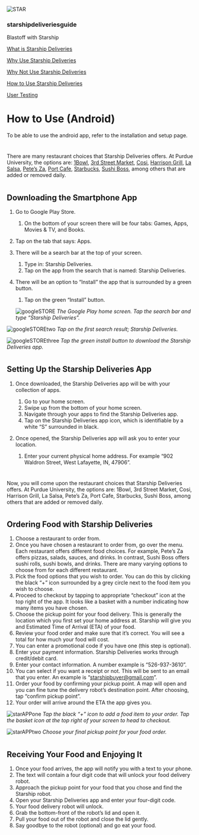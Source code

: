 ![STAR](https://starshipdeliveriesguide.files.wordpress.com/2019/10/cropped-starshiplogo.jpg)

### **starshipdeliveriesguide**

Blastoff with Starship

[What is Starship Deliveries](index.md)

[Why Use Starship Deliveries](why.md)

[Why Not Use Starship Deliveries](whynot.md)

[How to Use Starship Deliveries](how.md)

[User Testing](usertesting.md)

# How to Use (Android)

To be able to use the android app, refer to the installation and setup page.

#

There are many restaurant choices that Starship Deliveries offers. At Purdue University, the options are: [1Bowl](https://dining.purdue.edu/ResidentialDining/locations/1bowl-at-meredith.html), [3rd Street Market](https://dining.purdue.edu/campusdining/Markets/thirdstreetmarket.html), [Cosi](https://dining.purdue.edu/campusdining/Restaurants/cosi.html), [Harrison Grill](https://dining.purdue.edu/campusdining/Restaurants/harrisongrill.html), [La Salsa](https://dining.purdue.edu/campusdining/Restaurants/lasalsa.html), [Pete’s Za](https://dining.purdue.edu/ResidentialDining/locations/petes_za-Meredith.html), [Port Cafe](https://dining.purdue.edu/CampusDining/Cafes/port.html), [Starbucks](https://dining.purdue.edu/CampusDining/Cafes/starbucks.html), [Sushi Boss](https://dining.purdue.edu/CampusDining/Restaurants/sushi-boss.html), among others that are added or removed daily.

#

## Downloading the Smartphone App

1. Go to Google Play Store.
   1. On the bottom of your screen there will be four tabs: Games, Apps, Movies & TV, and Books.
2. Tap on the tab that says: Apps.
3. There will be a search bar at the top of your screen.
   1. Type in: Starship Deliveries.
   2. Tap on the app from the search that is named: Starship Deliveries.
4. There will be an option to “Install” the app that is surrounded by a green button.
   1. Tap on the green “Install” button.
   
     ![googleSTORE](https://starshipdeliveriesguide.files.wordpress.com/2019/10/screenshot_20191007-232255_google-play-store-e1570513260622.jpg)
*The Google Play home screen. Tap the search bar and type “Starship Deliveries”.*

![googleSTOREtwo](https://starshipdeliveriesguide.files.wordpress.com/2019/10/screenshot_20191007-232429_google-play-store-e1570513207946.jpg)
*Tap on the first search result; Starship Deliveries.*

![googleSTOREthree](https://starshipdeliveriesguide.files.wordpress.com/2019/10/screenshot_20191007-232511_google-play-store-e1570513371255.jpg)
*Tap the green install button to download the Starship Deliveries app.*

#

## Setting Up the Starship Deliveries App

1. Once downloaded, the Starship Deliveries app will be with your collection of apps.
     1. Go to your home screen.
     2. Swipe up from the bottom of your home screen.
     3. Navigate through your apps to find the Starship Deliveries app.
     4. Tap on the Starship Deliveries app icon, which is identifiable by a white “S” surrounded in black.
2. Once opened, the Starship Deliveries app will ask you to enter your location.
     1. Enter your current physical home address. For example “902 Waldron Street, West Lafayette, IN, 47906”.
     
     #
     
Now, you will come upon the restaurant choices that Starship Deliveries offers. At Purdue University, the options are: 1Bowl, 3rd Street Market, Cosi, Harrison Grill, La Salsa, Pete’s Za, Port Cafe, Starbucks, Sushi Boss, among others that are added or removed daily.

#

## Ordering Food with Starship Deliveries

1. Choose a restaurant to order from.
2. Once you have chosen a restaurant to order from, go over the menu. Each restaurant offers different food choices. For example, Pete’s Za offers pizzas, salads, sauces, and drinks. In contrast, Sushi Boss offers sushi rolls, sushi bowls, and drinks. There are many varying options to choose from for each different restaurant.
3. Pick the food options that you wish to order. You can do this by clicking the black “+” icon surrounded by a grey circle next to the food item you wish to choose.
4. Proceed to checkout by tapping to appropriate “checkout” icon at the top right of the app. It looks like a basket with a number indicating how many items you have chosen.
5. Choose the pickup point for your food delivery. This is generally the location which you first set your home address at. Starship will give you and Estimated Time of Arrival (ETA) of your food.
6. Review your food order and make sure that it’s correct. You will see a total for how much your food will cost.
7. You can enter a promotional code if you have one (this step is optional).
8. Enter your payment information. Starship Deliveries works through credit/debit card.
9. Enter your contact information. A number example is “526-937-3610”.
10. You can select if you want a receipt or not. This will be sent to an email that you enter. An example is “starshipbuyer@gmail.com”.
11. Order your food by confirming your pickup point. A map will open and you can fine tune the delivery robot’s destination point. After choosing, tap “confirm pickup point”.
12. Your order will arrive around the ETA the app gives you.

![starAPPone](https://starshipdeliveriesguide.files.wordpress.com/2019/10/screenshot_20191008-012347-e1570513507618.jpg)
*Tap the black “+” icon to add a food item to your order. Tap the basket icon at the top right of your screen to head to checkout.*

![starAPPtwo](https://starshipdeliveriesguide.files.wordpress.com/2019/10/screenshot_20191008-012443-e1570513542918.jpg)
*Choose your final pickup point for your food order.*

#

## Receiving Your Food and Enjoying It

1. Once your food arrives, the app will notify you with a text to your phone.
2. The text will contain a four digit code that will unlock your food delivery robot.
3. Approach the pickup point for your food that you chose and find the Starship robot.
4. Open your Starship Deliveries app and enter your four-digit code.
5. Your food delivery robot will unlock.
6. Grab the bottom-front of the robot’s lid and open it.
7. Pull your food out of the robot and close the lid gently.
8. Say goodbye to the robot (optional) and go eat your food.

#
